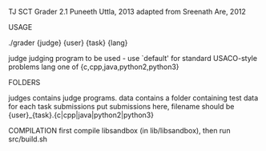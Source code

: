 TJ SCT Grader 2.1
Puneeth Uttla, 2013 adapted from Sreenath Are, 2012

USAGE

./grader {judge} {user} {task} {lang}

judge
    judging program to be used - use `default' for standard USACO-style problems
lang
    one of {c,cpp,java,python2,python3}

FOLDERS

judges
    contains judge programs.
data
    contains a folder containing test data for each task
submissions
    put submissions here, filename should be {user}_{task}.{c|cpp|java|python2|python3}

COMPILATION
    first compile libsandbox (in lib/libsandbox), then run src/build.sh


